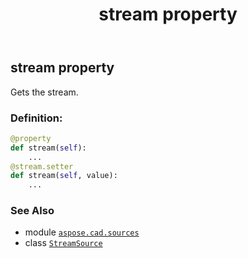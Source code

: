 ﻿---
title: stream property
second_title: Aspose.CAD for Python via .NET API References
description: 
type: docs
weight: 50
url: /aspose.cad.sources/streamsource/stream/
is_root: false
---

## stream property


Gets the stream.
### Definition:
```python
@property
def stream(self):
    ...
@stream.setter
def stream(self, value):
    ...
```

### See Also
* module [`aspose.cad.sources`](../../)
* class [`StreamSource`](/cad/python-net/aspose.cad.sources/streamsource)
